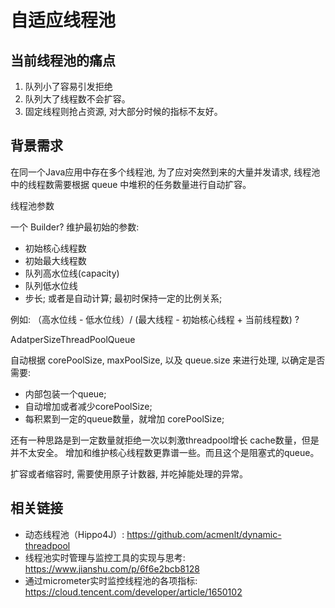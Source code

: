 # 自适应线程池


## 当前线程池的痛点

1. 队列小了容易引发拒绝
2. 队列大了线程数不会扩容。
3. 固定线程则抢占资源, 对大部分时候的指标不友好。

## 背景需求

在同一个Java应用中存在多个线程池, 为了应对突然到来的大量并发请求, 线程池中的线程数需要根据 queue 中堆积的任务数量进行自动扩容。


线程池参数

一个 Builder? 维护最初始的参数:

- 初始核心线程数
- 初始最大线程数
- 队列高水位线(capacity)
- 队列低水位线
- 步长; 或者是自动计算; 最初时保持一定的比例关系;

例如: （高水位线 - 低水位线）/ (最大线程 - 初始核心线程 + 当前线程数) ?


AdatperSizeThreadPoolQueue

自动根据 corePoolSize, maxPoolSize, 以及 queue.size 来进行处理, 以确定是否需要:

- 内部包装一个queue;
- 自动增加或者减少corePoolSize;
- 每积累到一定的queue数量，就增加 corePoolSize;

还有一种思路是到一定数量就拒绝一次以刺激threadpool增长 cache数量，但是并不太安全。
增加和维护核心线程数更靠谱一些。而且这个是阻塞式的queue。

扩容或者缩容时, 需要使用原子计数器, 并吃掉能处理的异常。


## 相关链接


- 动态线程池（Hippo4J）: <https://github.com/acmenlt/dynamic-threadpool>
- 线程池实时管理与监控工具的实现与思考: <https://www.jianshu.com/p/6f6e2bcb8128>
- 通过micrometer实时监控线程池的各项指标: <https://cloud.tencent.com/developer/article/1650102>
